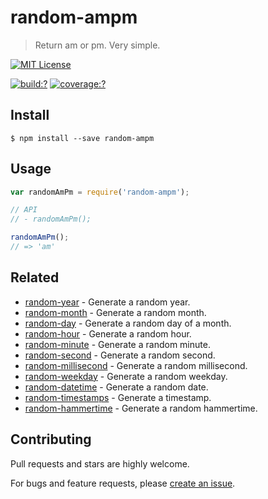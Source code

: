 # random-ampm

> Return am or pm. Very simple.

[![MIT License](https://img.shields.io/badge/license-MIT_License-green.svg?style=flat-square)](https://github.com/mock-end/random-ampm/blob/master/LICENSE)

[![build:?](https://img.shields.io/travis/mock-end/random-ampm/master.svg?style=flat-square)](https://travis-ci.org/mock-end/random-ampm)
[![coverage:?](https://img.shields.io/coveralls/mock-end/random-ampm/master.svg?style=flat-square)](https://coveralls.io/github/mock-end/random-ampm)


## Install

```
$ npm install --save random-ampm 
```

## Usage

```js
var randomAmPm = require('random-ampm');

// API
// - randomAmPm();

randomAmPm();
// => 'am'
```

## Related

- [random-year](https://github.com/mock-end/random-year) - Generate a random year.
- [random-month](https://github.com/mock-end/random-month) - Generate a random month.
- [random-day](https://github.com/mock-end/random-day) - Generate a random day of a month.
- [random-hour](https://github.com/mock-end/random-hour) - Generate a random hour.
- [random-minute](https://github.com/mock-end/random-minute) - Generate a random minute.
- [random-second](https://github.com/mock-end/random-second) - Generate a random second.
- [random-millisecond](https://github.com/mock-end/random-millisecond) - Generate a random millisecond.
- [random-weekday](https://github.com/mock-end/random-weekday) - Generate a random weekday.
- [random-datetime](https://github.com/mock-end/random-datetime) - Generate a random date. 
- [random-timestamps](https://github.com/mock-end/random-timestamps) - Generate a timestamp. 
- [random-hammertime](https://github.com/mock-end/random-datetime) - Generate a random hammertime. 

## Contributing

Pull requests and stars are highly welcome.

For bugs and feature requests, please [create an issue](https://github.com/mock-end/random-ampm/issues/new).

